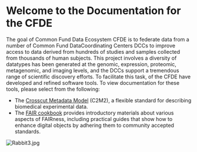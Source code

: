 # Welcome to the Documentation for the CFDE

The goal of Common Fund Data Ecosystem CFDE is to federate data from a number of Common Fund DataCoordinating Centers DCCs to improve access to data derived from hundreds of studies and samples collected from thousands of human subjects. This project involves a diversity of datatypes has been generated at the genomic, expression, proteomic, metagenomic, and imaging levels, and the DCCs support a tremendous range of scientific discovery efforts.
To facilitate this task, of the CFDE have developed and refined software tools. To view documentation for these tools, please select from the following:

- The [Crosscut Metadata Model](./spec-and-docs/C2M2-usage-guides-and-technical-documents/000-INTRODUCTION.md) (C2M2), a flexible standard for describing biomedical experimental data.
- The [FAIR cookbook](./the-fair-cookbook/content/intro.md) provides introductory materials about various aspects of FAIRness, including practical guides that show how to enhance digital objects by adhering them to community accepted standards.

![Rabbit3.jpg](./images/Rabbit3.jpg)
